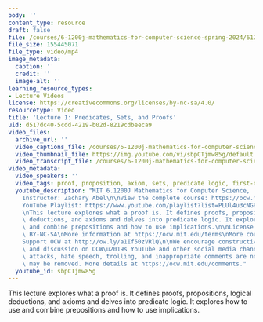 ```yaml
---
body: ''
content_type: resource
draft: false
file: /courses/6-1200j-mathematics-for-computer-science-spring-2024/61200-sp24-lecture01-2024feb06_360p_16_9.mp4
file_size: 155445071
file_type: video/mp4
image_metadata:
  caption: ''
  credit: ''
  image-alt: ''
learning_resource_types:
- Lecture Videos
license: https://creativecommons.org/licenses/by-nc-sa/4.0/
resourcetype: Video
title: 'Lecture 1: Predicates, Sets, and Proofs'
uid: d517dc40-5cdd-4219-b02d-8219cdbeeca9
video_files:
  archive_url: ''
  video_captions_file: /courses/6-1200j-mathematics-for-computer-science-spring-2024/1vpGrgEz7_DNTypSUjWnJqLRj4rCjV46v_transcript.webvtt
  video_thumbnail_file: https://img.youtube.com/vi/sbpCTjmw85g/default.jpg
  video_transcript_file: /courses/6-1200j-mathematics-for-computer-science-spring-2024/1vpGrgEz7_DNTypSUjWnJqLRj4rCjV46v_transcript.pdf
video_metadata:
  video_speakers: ''
  video_tags: proof, proposition, axiom, sets, predicate logic, first-order logic
  youtube_description: "MIT 6.1200J Mathematics for Computer Science,  Spring 2024\n\
    Instructor: Zachary Abel\n\nView the complete course: https://ocw.mit.edu/courses/6-1200j-mathematics-for-computer-science-spring-2024/\n\
    YouTube Playlist: https://www.youtube.com/playlist?list=PLUl4u3cNGP61VNvICqk2HXJTonnKgAc9d\n\
    \nThis lecture explores what a proof is. It defines proofs, propositions, logical\
    \ deductions, and axioms and delves into predicate logic. It explores how to use\
    \ and combine prepositions and how to use implications.\n\nLicense: Creative Commons\
    \ BY-NC-SA\nMore information at https://ocw.mit.edu/terms\nMore courses at https://ocw.mit.edu\n\
    Support OCW at http://ow.ly/a1If50zVRlQ\n\nWe encourage constructive comments\
    \ and discussion on OCW\u2019s YouTube and other social media channels. Personal\
    \ attacks, hate speech, trolling, and inappropriate comments are not allowed and\
    \ may be removed. More details at https://ocw.mit.edu/comments."
  youtube_id: sbpCTjmw85g
---
```

This lecture explores what a proof is. It defines proofs, propositions, logical deductions, and axioms and delves into predicate logic. It explores how to use and combine prepositions and how to use implications.